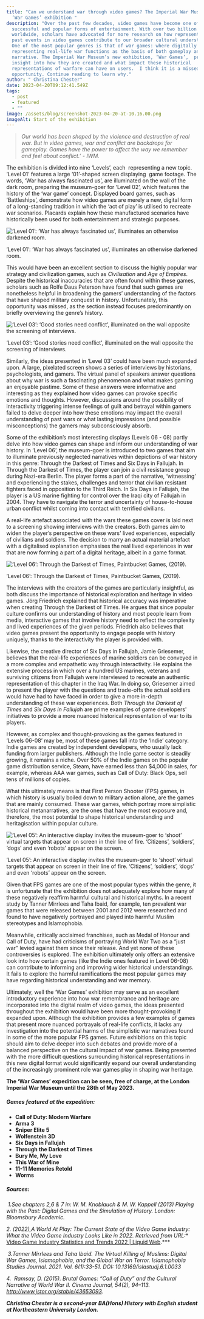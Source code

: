 ```yaml
---
title: "Can we understand war through video games? The Imperial War Museum’s
  ‘War Games’ exhibition "
description: "Over the past few decades, video games have become one of the most
  successful and popular forms of entertainment. With over two billion gamers
  worldwide, scholars have advocated for more research on how representations of
  past events in video games contribute to our broader cultural understandings.
  One of the most popular genres is that of war games: where digitally
  representing real-life war functions as the basis of both gameplay and
  narrative. The Imperial War Museum’s new exhibition, ‘War Games’,  provides
  insight into how they are created and what impact these historical
  representations of warfare can have on users.  I think it is a missed
  opportunity. Continue reading to learn why."
author: " Christina Chester"
date: 2023-04-20T09:12:41.549Z
tags:
  - post
  - featured
  - ""
image: /assets/blog/screenshot-2023-04-20-at-10.16.00.png
imageAlt: Start of the exhibition
---
```

> *Our world has been shaped by the violence and destruction of real war. But in video games, war and conflict are backdrops for gameplay. Games have the power to affect the way we remember and feel about conflict.’ - IWM.* 

The exhibition is divided into nine ‘Levels’, each  representing a new topic. ‘Level 01’ features a large ‘01’-shaped screen displaying  game footage. The words, ‘War has always fascinated us’, are illuminated on the wall of the dark room, preparing the museum-goer for ‘Level 02’, which features the history of the ‘war game’ concept. Displayed board games, such as ‘Battleships’, demonstrate how video games are merely a new, digital form of a long-standing tradition in which the ‘act of play’ is utilised to recreate war scenarios. Placards explain how these manufactured scenarios have historically been used for both entertainment and strategic purposes.

![‘Level 01’: ‘War has always fascinated us’, illuminates an otherwise darkened room. ](/assets/blog/screenshot-2023-04-20-at-10.16.11.png "‘Level 01’: ‘War has always fascinated us’, illuminates an otherwise darkened room. ")

‘Level 01’: ‘War has always fascinated us’, illuminates an otherwise darkened room. 

This would have been an excellent section to discuss the highly popular war strategy and civilization games, such as *Civilisation* and *Age of Empires*. Despite the historical inaccuracies that are often found within these games, scholars such as Rolfe Daus Peterson have found that such games are nonetheless helpful in broadening the gamers’ understanding of the factors that have shaped military conquest in history. Unfortunately, this opportunity was missed, as the section instead focuses predominantly on briefly overviewing the genre’s history.

![‘Level 03’: ‘Good stories need conflict’, illuminated on the wall opposite the screening of interviews. ](/assets/blog/screenshot-2023-04-20-at-10.16.16.png "‘Level 03’: ‘Good stories need conflict’, illuminated on the wall opposite the screening of interviews. ")

‘Level 03’: ‘Good stories need conflict’, illuminated on the wall opposite the screening of interviews. 

Similarly, the ideas presented in ‘Level 03’ could have been much expanded upon. A large, pixelated screen shows a series of interviews by historians, psychologists, and gamers. The virtual panel of speakers answer questions about why war is such a fascinating phenomenon and what makes gaming an enjoyable pastime. Some of these answers were informative and interesting as they explained how video games can provoke specific emotions and thoughts. However, discussions around the possibility of interactivity triggering intense feelings of guilt and betrayal within gamers failed to delve deeper into how these emotions may impact the overall understanding of past wars or what lasting impressions (and possible misconceptions) the gamers may subconsciously absorb.

Some of the exhibition’s most interesting displays (Levels 06 - 08) partly delve into how video games can shape and inform our understanding of war history. In ‘Level 06’, the museum-goer is introduced to two games that aim to illuminate previously neglected narratives within depictions of war history in this genre: Through the Darkest of Times and Six Days in Fallujah. In Through the Darkest of Times, the player can join a civil resistance group during Nazi-era Berlin. The player forms a part of the narrative, ‘witnessing’ and experiencing the stakes, challenges and terror that civilian resistant fighters faced in opposition to the Third Reich. In Six Days in Fallujah, the player is a US marine fighting for control over the Iraqi city of Fallujah in 2004. They have to navigate the terror and uncertainty of house-to-house urban conflict whilst coming into contact with terrified civilians. 

A real-life artefact associated with the wars these games cover is laid next to a screening showing interviews with the creators. Both games aim to widen the player’s perspective on these wars' lived experiences, especially of civilians and soldiers. The decision to marry an actual material artefact with a digitalised explanation emphasises the real lived experiences in war that are now forming a part of a digital heritage, albeit in a game format. 

![‘Level 06’: Through the Darkest of Times, Paintbucket Games, (2019).](/assets/blog/screenshot-2023-04-20-at-10.16.22.png "‘Level 06’: Through the Darkest of Times, Paintbucket Games, (2019).")

‘Level 06’: Through the Darkest of Times, Paintbucket Games, (2019).

The interviews with the creators of the games are particularly insightful, as both discuss the importance of historical exploration and heritage in video games. Jörg Friedrich explained that historical accuracy was imperative when creating Through the Darkest of Times. He argues that since popular culture confirms our understanding of history and most people learn from media, interactive games that involve history need to reflect the complexity and lived experiences of the given periods. Friedrich also believes that video games present the opportunity to engage people with history uniquely, thanks to the interactivity the player is provided with. 

Likewise, the creative director of Six Days in Fallujah, Jamie Griesemer, believes that the real-life experiences of marine soldiers can be conveyed in a more complex and empathetic way through interactivity. He explains the extensive process in which over a hundred US marines, veterans and surviving citizens from Fallujah were interviewed to recreate an authentic representation of this chapter in the Iraq War. In doing so, Griesemer aimed to present the player with the questions and trade-offs the actual soldiers would have had to have faced in order to give a more in-depth understanding of these war experiences. Both *Through the Darkest of Times* and *Six Days in Falluja*h are prime examples of game developers' initiatives to provide a more nuanced historical representation of war to its players. 

However, as complex and thought-provoking as the games featured in ‘Levels 06-08’ may be, most of these games fall into the ‘Indie’ category. Indie games are created by independent developers, who usually lack funding from larger publishers. Although the Indie game sector is steadily growing, it remains a niche. Over 50% of the Indie games on the popular game distribution service, Steam, have earned less than $4,000 in sales, for example, whereas AAA war games, such as Call of Duty: Black Ops, sell tens of millions of copies.

What this ultimately means is that First Person Shooter (FPS) games, in which history is usually boiled down to military action alone, are the games that are mainly consumed. These war games, which portray more simplistic historical metanarratives, are the ones that have the most exposure and, therefore, the most potential to shape historical understanding and heritagisation within popular culture. 

![‘Level 05’: An interactive display invites the museum-goer to ‘shoot’ virtual targets that appear on screen in their line of fire. ‘Citizens’, ‘soldiers’, ‘dogs’ and even ‘robots’ appear on the screen. ](/assets/blog/screenshot-2023-04-20-at-10.16.29.png "‘Level 05’: An interactive display invites the museum-goer to ‘shoot’ virtual targets that appear on screen in their line of fire. ‘Citizens’, ‘soldiers’, ‘dogs’ and even ‘robots’ appear on the screen. ")

‘Level 05’: An interactive display invites the museum-goer to ‘shoot’ virtual targets that appear on screen in their line of fire. ‘Citizens’, ‘soldiers’, ‘dogs’ and even ‘robots’ appear on the screen. 

Given that FPS games are one of the most popular types within the genre, it is unfortunate that the exhibition does not adequately explore how many of these negatively reaffirm harmful cultural and historical myths. In a recent study by Tanner Mirrlees and Taha Ibaid, for example, ten prevalent war games that were released between 2001 and 2012 were researched and found to have negatively portrayed and played into harmful Muslim stereotypes and Islamophobia. 

Meanwhile, critically acclaimed franchises, such as Medal of Honour and Call of Duty, have had criticisms of portraying World War Two as a “just war” levied against them since their release. And yet none of these controversies is explored. The exhibition ultimately only offers an extensive look into how certain games (like the Indie ones featured in Level 06-08) can contribute to informing and improving wider historical understandings. It fails to explore the harmful ramifications the most popular games may have regarding historical understanding and war memory. 

Ultimately, well the ‘War Games’ exhibition may serve as an excellent introductory experience into how war remembrance and heritage are incorporated into the digital realm of video games, the ideas presented throughout the exhibition would have been more thought-provoking if expanded upon. Although the exhibition provides a few examples of games that present more nuanced portrayals of real-life conflicts, it lacks any investigation into the potential harms of the simplistic war narratives found in some of the more popular FPS games. Future exhibitions on this topic should aim to delve deeper into such debates and provide more of a balanced perspective on the cultural impact of war games. Being presented with the more difficult questions surrounding historical representations in this new digital format would significantly expand our overall understanding of the increasingly prominent role war games play in shaping war heritage.

**The ‘War Games’ expedition can be seen, free of charge, at the London Imperial War Museum until the 28th of May 2023.** 

##### **Games featured at the expedition:**

* **Call of Duty: Modern Warfare** 
* **Arma 3**
* **Sniper Elite 5**
* **Wolfenstein 3D**
* **Six Days in Fallujah** 
* **Through the Darkest of Times**
* **Bury Me, My Love**
* **This War of Mine** 
* **11-11 Memories Retold** 
* **Worms** 

##### S﻿ources:

 *1.See chapters 2,6 & 7 in: W. M. Knoblauch & M. W. Kappell (2013) Playing with the Past: Digital Games and the Simulation of History. London: Bloomsbury Academic.* 

*2﻿. (2022),A World At Play: The Current State of the Video Game Industry: What the Video Game Industry Looks Like in 2022. Retrieved from URL:** [Video Game Industry Statistics and Trends 2022 | Liquid Web](https://www.liquidweb.com/insights/video-game-statistics/#anchor7).***

 *3.Tanner Mirrlees and Taha Ibaid. The Virtual Killing of Muslims: Digital War Games, Islamophobia, and the Global War on Terror. Islamophobia Studies Journal. 2021. Vol. 6(1):33-51. DOI: 10.13169/islastudj.6.1.0033* 

*4﻿.  Ramsay, D. (2015). Brutal Games: “Call of Duty” and the Cultural Narrative of World War II. Cinema Journal, 54(2), 94–113. http://www.jstor.org/stable/43653093.*

***C﻿hristina Chester is a second-year BA(Hons) History with English student at Northeastern University London.***